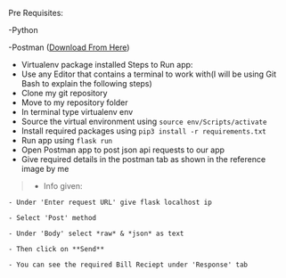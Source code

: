 Pre Requisites:

  -Python
  
  -Postman ([Download From Here](https://www.postman.com/downloads/))
  - Virtualenv package installed
Steps to Run app:
  - Use any Editor that contains a terminal to work with(I will be using Git Bash to explain the following steps)
  - Clone my git repository
  - Move to my repository folder
  - In terminal type virtualenv env
  - Source the virtual environment using `source env/Scripts/activate`
  - Install required packages using `pip3 install -r requirements.txt`
  - Run app using `flask run`
  - Open Postman app to post json api requests to our app
  - Give required details in the postman tab as shown in the reference image by me
  >- Info given:
  >
    - Under 'Enter request URL' give flask localhost ip
    
    - Select 'Post' method
    
    - Under 'Body' select *raw* & *json* as text
    
    - Then click on **Send**
    
    - You can see the required Bill Reciept under 'Response' tab
  
